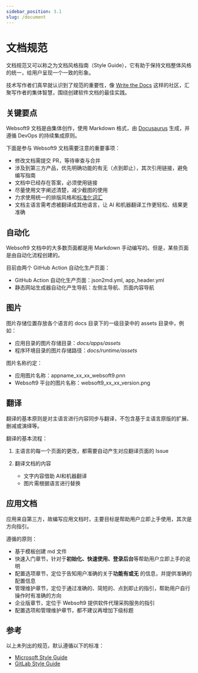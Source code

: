 ```yaml
---
sidebar_position: 3.1
slug: /document
---
```


# 文档规范

文档规范又可以称之为文档风格指南（Style Guide），它有助于保持文档整体风格的统一，给用户呈现一个一致的形象。  

技术写作者们真早就认识到了规范的重要性，像 [Write the Docs](https://www.writethedocs.org/guide/) 这样的社区，汇聚写作者的集体智慧，围绕创建软件文档的最佳实践。  


## 关键要点

Websoft9 文档是由集体创作，使用 Markdown 格式，由 [Docusaurus](https://docusaurus.io/) 生成，并遵循 DevOps 的持续集成原则。

下面是参与 Websoft9 文档需要注意的重要事项：

- 修改文档需提交 PR，等待审查与合并
- 涉及到第三方产品，优先明确功能的有无（点到即止），其次引用链接，避免编写指南
- 文档中已经存在答案，必须使用链接
- 尽量使用文字阐述清楚，减少截图的使用
- 力求使用统一的排版风格和[标准化词汇](./glossary)
- 文档主语言需考虑被翻译成其他语言，让 AI 和机器翻译工作更轻松、结果更准确

## 自动化

Websoft9 文档中的大多数页面都是用 Markdown 手动编写的。但是，某些页面是由自动化流程创建的。  

目前由两个 GitHub Action 自动化生产页面：

- GitHub Action 自动化生产页面：json2md.yml, app_header.yml
- 静态网站生成器自动化产生导航：左侧主导航、页面内容导航 

## 图片

图片存储位置存放各个语言的 docs 目录下的一级目录中的 assets 目录中，例如：

- 应用目录的图片存储目录：*docs/apps/assets*
- 程序环境目录的图片存储路径：*docs/runtime/assets*

图片名称约定：

- 应用图片名称：appname_xx_xx_websoft9.pnn
- Websoft9 平台的图片名称：websoft9_xx_xx_version.png

## 翻译

翻译的基本原则是对主语言进行内容同步与翻译，不包含基于主语言原版的扩展、删减或演绎等。  

翻译的基本流程：

1. 主语言的每一个页面的更改，都需要自动产生对应翻译页面的 Issue

2. 翻译文档的内容
   - 文字内容借助 AI和机器翻译
   - 图片需根据语言进行替换

## 应用文档

应用来自第三方，故编写应用文档时，主要目标是帮助用户立即上手使用，其次是方向指引。   

遵循的原则：

- 基于模板创建 md 文件
- 快速入门章节，针对于**初始化、快速使用、登录后台**等帮助用户立即上手的说明
- 配置选项章节，定位于告知用户准确的关于**功能有或无** 的信息，并提供准确的配置信息
- 管理维护章节，定位于通过准确的、简短的、点到即止的指引，帮助用户自行操作时有准确的方向
- 企业版章节，定位于 Websoft9 提供软件代理采购服务的指引
- 配置选项和管理维护章节，都不建议再增加下级标题


## 参考

以上未列出的规范，默认遵循以下的标准：  

- [Microsoft Style Guide](https://learn.microsoft.com/en-us/style-guide/welcome)
- [GitLab Style Guide](https://docs.gitlab.com/ee/development/documentation/styleguide)
